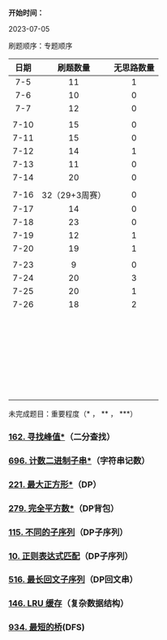 **开始时间：**

2023-07-05

刷题顺序：专题顺序



| 日期 |    刷题数量    | 无思路数量 |
| :--: | :------------: | :--------: |
| 7-5  |       11       |     1      |
| 7-6  |       10       |     0      |
| 7-7  |       12       |     0      |
|      |                |            |
| 7-10 |       15       |     0      |
| 7-11 |       15       |     0      |
| 7-12 |       14       |     1      |
| 7-13 |       11       |     0      |
| 7-14 |       20       |     0      |
|      |                |            |
| 7-16 | 32（29+3周赛） |     0      |
| 7-17 |       14       |     0      |
| 7-18 |       23       |     0      |
| 7-19 |       12       |     1      |
| 7-20 |       19       |     1      |
|      |                |            |
| 7-23 |       9        |     0      |
| 7-24 |       20       |     3      |
| 7-25 |       20       |     1      |
| 7-26 |       18       |     2      |
|      |                |            |
|      |                |            |
|      |                |            |
|      |                |            |
|      |                |            |
|      |                |            |
|      |                |            |
|      |                |            |
|      |                |            |
|      |                |            |
|      |                |            |
|      |                |            |
|      |                |            |
|      |                |            |
|      |                |            |
|      |                |            |
|      |                |            |
|      |                |            |
|      |                |            |
|      |                |            |
|      |                |            |
|      |                |            |
|      |                |            |
|      |                |            |
|      |                |            |
|      |                |            |
|      |                |            |
|      |                |            |
|      |                |            |



未完成题目：重要程度（* ， ** ， ***）

### [162. 寻找峰值*](https://leetcode.cn/problems/find-peak-element/)（二分查找）

### [696. 计数二进制子串*](https://leetcode.cn/problems/count-binary-substrings/)（字符串记数）

### [221. 最大正方形*](https://leetcode.cn/problems/maximal-square/)（DP）

### [279. 完全平方数*](https://leetcode.cn/problems/perfect-squares/)（DP背包）

### [115. 不同的子序列](https://leetcode.cn/problems/distinct-subsequences/)（DP子序列）

### [10. 正则表达式匹配](https://leetcode.cn/problems/regular-expression-matching/)（DP子序列）

### [516. 最长回文子序列](https://leetcode.cn/problems/longest-palindromic-subsequence/)（DP回文串）

### [146. LRU 缓存](https://leetcode.cn/problems/lru-cache/)（复杂数据结构）

### [934. 最短的桥](https://leetcode.cn/problems/shortest-bridge/)(DFS)